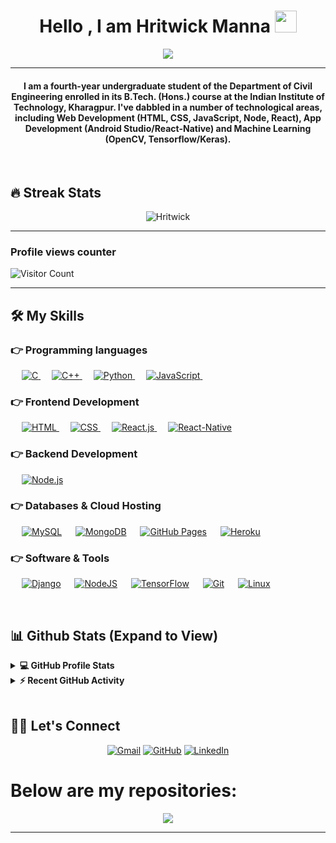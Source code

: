 
<h1 align="center">Hello , I am Hritwick Manna <img src="https://media.giphy.com/media/hvRJCLFzcasrR4ia7z/giphy.gif" width="35"></h1>
<p align="center">
  <a href="https://github.com/DenverCoder1/readme-typing-svg"><img src="https://readme-typing-svg.herokuapp.com?lines=Civil+Engineering+Student+IITKGP;Full-Stack+Web+Developer;Data-Science+|+ML+|+Deep+Learning;&center=true&width=500&height=50"></a>
</p>
<hr/>
<h4 align="center">I am a fourth-year undergraduate student of the Department of Civil Engineering enrolled in its B.Tech. (Hons.) course at the Indian Institute of Technology, Kharagpur. I've dabbled in a number of technological areas, including Web Development (HTML, CSS, JavaScript, Node, React), App Development (Android Studio/React-Native) and Machine Learning (OpenCV, Tensorflow/Keras).</h4>
<br>
<!-- <p align="center"> <img src="https://komarev.com/ghpvc/?username=Gitanjit&label=Profile%20views&color=0e75b6&style=plastic" alt="Gitanjit" /> </p> -->


## 🔥 Streak Stats
<p align="center"><img src="https://github-readme-streak-stats.herokuapp.com/?user=hritwickmanna&theme=algolia" alt="Hritwick"  /></p>

---
### Profile views counter
![Visitor Count](https://profile-counter.glitch.me/{hritwickmanna}/count.svg)


---

## 🛠️ My Skills

### 👉 Programming languages

<p align="left"> 
  &emsp; 
  <a href="https://www.cprogramming.com/" target="_blank"> 
    <img alt="C" src="https://img.shields.io/badge/C%20-%232370ED.svg?logo=c&logoColor=white">
  </a> 
  &emsp;
  <a href="https://www.w3schools.com/cpp/" target="_blank"> 
    <img alt="C++" src="https://img.shields.io/badge/C++%20-%2300599C.svg?logo=c%2B%2B&logoColor=white">
  </a> 
  &emsp;
   <a href="https://www.python.org" target="_blank">
    <img alt="Python" src="https://img.shields.io/badge/Python%20-%2314354C.svg?logo=python&logoColor=white">
  </a>
  &emsp;
   <a href="https://developer.mozilla.org/en-US/docs/Web/JavaScript" target="_blank"> 
     <img alt="JavaScript" src="https://img.shields.io/badge/JavaScript%20-%23F7DF1E.svg?logo=javascript&logoColor=black">
   </a>
  &emsp;
</p>

### 👉 Frontend Development
<p align="left"> 
  &emsp; 
  <a href="https://www.w3.org/html/" target="_blank"> 
   <img alt="HTML" src="https://img.shields.io/badge/HTML5%20-%23E34F26.svg?logo=html5&logoColor=white">
  </a>   
  &emsp;
  <a href="https://www.w3schools.com/css/" target="_blank">
    <img alt="CSS" src="https://img.shields.io/badge/CSS%20-%231572B6.svg?logo=css3&logoColor=white">
  </a> 
   &emsp;
  <a href="https://reactjs.org/" target="_blank"> 
    <img alt="React.js" src="https://img.shields.io/badge/-ReactJs-61DAFB?logo=react&logoColor=white&style=flat-square">
  </a>
  &emsp;
  <a href="https://reactnative.dev/" target="_blank">
    <img alt="React-Native" src="https://img.shields.io/badge/react_native-%2320232a.svg?style=for-the-badge&logo=react&logoColor=%2361DAFB">
  </a>	
</p>

### 👉 Backend Development
<p align="left"> 
  &emsp; 
  <a href="https://nodejs.org/en/" target="_blank"> 
   <img alt="Node.js" src="https://img.shields.io/badge/node.js-%2343853D.svg?style=for-the-badge&logo=node-dot-js&logoColor=white">
  </a>   
</p>

### 👉 Databases & Cloud Hosting
<p align="left">
  &emsp;
    <a href="https://www.mysql.com/"><img alt="MySQL" src="https://img.shields.io/badge/MySQL-%2300f.svg?style=flat&llogo=mysql&logoColor=white"></a>
  &emsp;
    <a href="https://www.mongodb.com/"> <img alt="MongoDB" src ="https://img.shields.io/badge/MongoDB-%234ea94b.svg?style=for-the-badge&logo=mongodb&logoColor=white"/></a>
  &emsp;
    <a href="https://www.github.com"><img alt="GitHub Pages" src="https://img.shields.io/badge/GitHub%20Pages-%23327FC7.svg?style=flat&llogo=github&logoColor=white"></a>	
 &emsp;
    <a href="https://devcenter.heroku.com/start"><img alt="Heroku" src="https://www.herokucdn.com/deploy/button.png"></a>	
 </p>
  

 ### 👉 Software & Tools
 
<p>
  &emsp;
    <a href="#"><img alt="Django" src="https://img.shields.io/badge/django-%23092E20.svg?style=for-the-badge&logo=django&logoColor=white"/></a>
  &emsp;
    <a href="#"><img alt="NodeJS" src="https://img.shields.io/badge/node.js-%2343853D.svg?style=for-the-badge&logo=node-dot-js&logoColor=white"/></a>
  &emsp;
    <a href="#"><img alt="TensorFlow" src="https://img.shields.io/badge/TensorFlow-%23FF6F00.svg?style=for-the-badge&logo=TensorFlow&logoColor=white" /></a>
  &emsp;
    <a href="#"><img alt="Git" src="https://img.shields.io/badge/Git%20-%23F05033.svg?logo=git&logoColor=white"></a>
  &emsp;
    <a href="#"><img alt="Linux" src="https://img.shields.io/badge/Linux-FCC624?style=flat&logo=linux&logoColor=black"></a>




</p>

<br/>

## 📊 Github Stats (Expand to View) 


<details> 
  <summary><b>💻 GitHub Profile Stats</b></summary>
  <br/>
  <p align="center">
    <a href="https://github.com/anuraghazra/github-readme-stats"><img alt="Hritwick's Github Stats" src="https://github-readme-stats.vercel.app/api?username=hritwickmanna&show_icons=true&count_private=true&theme=algolia" height="192px"/></a>
<br/>
  &nbsp;
	  <img src="https://github-readme-stats.vercel.app/api/top-langs?username=hritwickmanna&show_icons=true&locale=en&layout=compact&theme=algolia" alt="Hritwick Manna" height="192px"/>
  <br/>
  <b>Note:</b> Top languages is only a metric of the languages my public code consists of and doesn't reflect experience or skill level.
  </p>
</details>


<details>
  <summary><b>⚡ Recent GitHub Activity</b></summary>
  <br/>
   <a href="https://github.com/hritwickmanna"><img alt="Hritwick's Activity Graph" src="https://activity-graph.herokuapp.com/graph?username=hritwickmanna&custom_title=Hritwick%20Manna's%20Contribution%20Graph&theme=react-dark" /></a>
  <br/>

</details>

<br/>

## 🙋‍♀️ Let's Connect
<p align="center">
<!--   <a href=""><img src="https://img.icons8.com/bubbles/50/000000/web.png" alt="Website"/></a> -->
	<a href="mailto:hritwick.manna24@gmail.com"><img src="https://img.icons8.com/bubbles/50/000000/gmail.png" alt="Gmail"/></a>
	<a href="https://github.com/hritwickmanna"><img src="https://img.icons8.com/bubbles/50/000000/github.png" alt="GitHub"/></a>
	<a href="https://www.linkedin.com/in/hritwickmanna/"><img src="https://img.icons8.com/bubbles/50/000000/linkedin.png" alt="LinkedIn"/></a>
</p>

# Below are my repositories:

<div align="center">
<img align="center" src="https://emoji.gg/assets/emoji/7524_this_animated_bottom.gif">
 </div>

<hr/>
